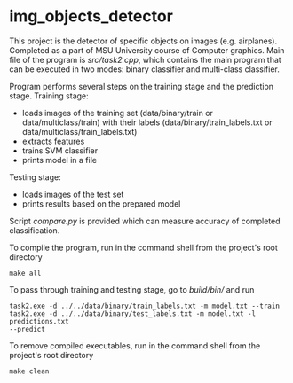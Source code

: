 # img_objects_detector

This project is the detector of specific objects on images (e.g. airplanes). Completed as a part of MSU University course of Computer graphics.
Main file of the program is *src/task2.cpp*, which contains the main program that can be executed in two modes: binary classifier and multi-class classifier.

Program performs several steps on the training stage and the prediction stage.
Training stage:
* loads images of the training set (data/binary/train or data/multiclass/train) with their labels (data/binary/train_labels.txt or data/multiclass/train_labels.txt) 
* extracts features
* trains SVM classifier
* prints model in a file

Testing stage:
* loads images of the test set
* prints results based on the prepared model

Script *compare.py* is provided which can measure accuracy of completed classification.

To compile the program, run in the command shell from the project's root directory
```
make all
```

To pass through training and testing stage, go to *build/bin/* and run
```
task2.exe -d ../../data/binary/train_labels.txt -m model.txt --train
task2.exe -d ../../data/binary/test_labels.txt -m model.txt -l predictions.txt
--predict
```

To remove compiled executables, run in the command shell from the project's root directory
```
make clean
```
